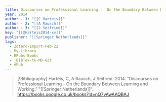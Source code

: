 ```yaml
---
title: Discourses on Professional Learning -  On the Boundary Between Learning and Working
year: 2014
author - 1: "[[C Harteis]]"
author - 2: "[[A Rausch]]"
author - 3: "[[J Seifried]]"
key: "[[@Harteis2014-xv]]"
publisher: "[[Springer Netherlands]]"
tags:
  - Zotero-Import-Feb-22
  - My-Library
  - EPubs-Books
  - _BibTex-to-MD-Git
  - ePub
---
```


> [!Bibliography]
> Harteis, C, A Rausch, J Seifried. 2014. “Discourses on Professional Learning -  On the Boundary Between Learning and Working.” "[[Springer Netherlands]]". https://books.google.co.uk/books?id=nQ7vAwAAQBAJ